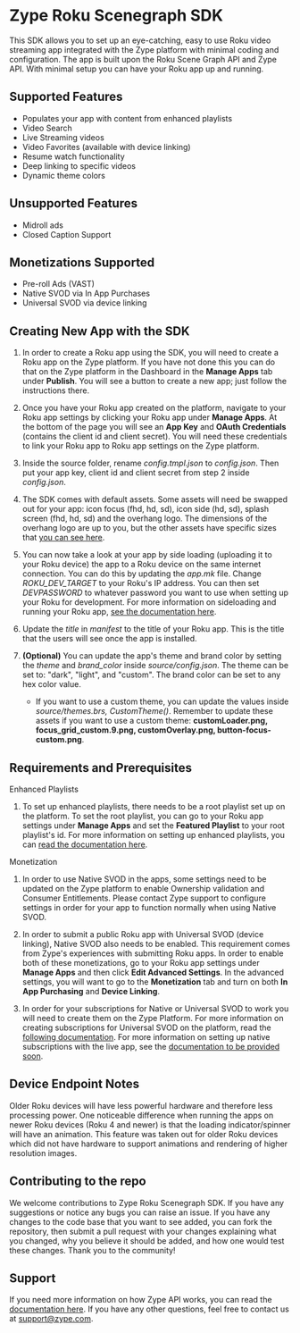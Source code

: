 # Zype Roku Scenegraph SDK

This SDK allows you to set up an eye-catching, easy to use Roku video streaming app integrated with the Zype platform with minimal coding and configuration. The app is built upon the Roku Scene Graph API and Zype API. With minimal setup you can have your Roku app up and running.

## Supported Features

- Populates your app with content from enhanced playlists
- Video Search
- Live Streaming videos
- Video Favorites (available with device linking)
- Resume watch functionality
- Deep linking to specific videos
- Dynamic theme colors

## Unsupported Features

- Midroll ads
- Closed Caption Support

## Monetizations Supported

- Pre-roll Ads (VAST)
- Native SVOD via In App Purchases
- Universal SVOD via device linking

## Creating New App with the SDK

1. In order to create a Roku app using the SDK, you will need to create a Roku app on the Zype platform. If you have not done this you can do that on the Zype platform in the Dashboard in the __Manage Apps__ tab under __Publish__. You will see a button to create a new app; just follow the instructions there.

2. Once you have your Roku app created on the platform, navigate to your Roku app settings by clicking your Roku app under __Manage Apps__. At the bottom of the page you will see an __App Key__ and __OAuth Credentials__ (contains the client id and client secret). You will need these credentials to link your Roku app to Roku app settings on the Zype platform.

3. Inside the source folder, rename _config.tmpl.json_ to _config.json_. Then put your app key, client id and client secret from step 2 inside _config.json_.

4. The SDK comes with default assets. Some assets will need be swapped out for your app: icon focus (fhd, hd, sd), icon side (hd, sd), splash screen (fhd, hd, sd) and the overhang logo. The dimensions of the overhang logo are up to you, but the other assets have specific sizes that [you can see here](https://sdkdocs.roku.com/display/sdkdoc/Manifest+File).

5. You can now take a look at your app by side loading (uploading it to your Roku device) the app to a Roku device on the same internet connection. You can do this by updating the _app.mk_ file. Change _ROKU_DEV_TARGET_ to your Roku's IP address. You can then set _DEVPASSWORD_ to whatever password you want to use when setting up your Roku for development. For more information on sideloading and running your Roku app, [see the documentation here](https://sdkdocs.roku.com/display/sdkdoc/Loading+and+Running+Your+Application+Walkthrough).

6. Update the _title_ in _manifest_ to the title of your Roku app. This is the title that the users will see once the app is installed.

7. __(Optional)__ You can update the app's theme and brand color by setting the _theme_ and _brand_color_ inside _source/config.json_. The theme can be set to: "dark", "light", and "custom". The brand color can be set to any hex color value.
    - If you want to use a custom theme, you can update the values inside _source/themes.brs, CustomTheme()_. Remember to update these assets if you want to use a custom theme: __customLoader.png, focus_grid_custom.9.png, customOverlay.png, button-focus-custom.png__.

## Requirements and Prerequisites

Enhanced Playlists
1. To set up enhanced playlists, there needs to be a root playlist set up on the platform. To set the root playlist, you can go to your Roku app settings under __Manage Apps__ and set the __Featured Playlist__ to your root playlist's id. For more information on setting up enhanced playlists, you can [read the documentation here](https://zype.zendesk.com/hc/en-us/articles/115000332928-Managing-Playlist-Relationships).

Monetization
1. In order to use Native SVOD in the apps, some settings need to be updated on the Zype platform to enable Ownership validation and Consumer Entitlements. Please contact Zype support to configure settings in order for your app to function normally when using Native SVOD.

2. In order to submit a public Roku app with Universal SVOD (device linking), Native SVOD also needs to be enabled. This requirement comes from Zype's experiences with submitting Roku apps. In order to enable both of these monetizations, go to your Roku app settings under __Manage Apps__ and then click __Edit Advanced Settings__. In the advanced settings, you will want to go to the __Monetization__ tab and turn on both __In App Purchasing__ and __Device Linking__.

3. In order for your subscriptions for Native or Universal SVOD to work you will need to create them on the Zype Platform. For more information on creating subscriptions for Universal SVOD on the platform, read the [following documentation](https://zype.zendesk.com/hc/en-us/articles/215492488-Creating-a-Subscription). For more information on setting up native subscriptions with the live app, see the [documentation to be provided soon](http://linktobeprovided.com).

## Device Endpoint Notes

Older Roku devices will have less powerful hardware and therefore less processing power. One noticeable difference when running the apps on newer Roku devices (Roku 4 and newer) is that the loading indicator/spinner will have an animation. This feature was taken out for older Roku devices which did not have hardware to support animations and rendering of higher resolution images.

## Contributing to the repo

We welcome contributions to Zype Roku Scenegraph SDK. If you have any suggestions or notice any bugs you can raise an issue. If you have any changes to the code base that you want to see added, you can fork the repository, then submit a pull request with your changes explaining what you changed, why you believe it should be added, and how one would test these changes. Thank you to the community!

## Support

If you need more information on how Zype API works, you can read the [documentation here](http://dev.zype.com/api_docs/intro/). If you have any other questions, feel free to contact us at [support@zype.com](mailto:support@zype.com).
